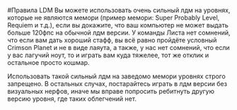 #Правила LDM
Вы можете использовать очень сильный лдм на уровнях, которые не являются мемори (пример мемори: Super Probably Level, Requiem и т.д.), если вы докажите, что ваш компьютер не может выдать больше 120фпс на обычной лдм версии. У команды Листа нет сомнений, что если вам дать хороший стафф, вы всё равно пройдёте условный Crimson Planet и не в виде лаяута, а также, у нас нет сомнений, что если у вас лагучий ноут, то и играть вам куда тяжелее, тот же отклик и остальное просто кошмар.

Использовать такой сильный лдм на заведомо мемори уровнях строго запрещено.
В остальных случах, постарайтесь играть в лдм версии без визуальных нерфов, иначе мы вправе попросить ребитнуть другую версию уровня, где таких облегчений нет.